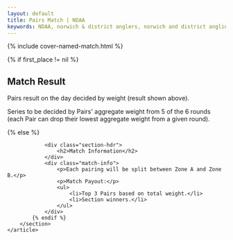```yaml
---
layout: default
title: Pairs Match | NDAA
keywords: NDAA, norwich & district anglers, norwich and district angling, norwich & district, matches, fishing match, match list, match calendar, match listing, pairs match
---
```

{% include cover-named-match.html %}

<main class="wrapper wrapper--padding wrapper--min-height">
    <article id="Information">
        <section>
            {% if first_place != nil %}
                <div class="section-hdr">
                    <h2>Match Result</h2>
                </div>
                <div class="match-info">
                    <p>Pairs result on the day decided by weight (result shown above).</p>
                    <p>Series to be decided by Pairs' aggregate weight from 5 of the 6 rounds (each Pair can drop their lowest aggregate weight from a given round).</p>
                </div>
            {% else %}

                <div class="section-hdr">
                    <h2>Match Information</h2>
                </div>
                <div class="match-info">
                    <p>Each pairing will be split between Zone A and Zone B.</p>
                    <p>Match Payout:</p>
                    <ul>
                        <li>Top 3 Pairs based on total weight.</li>
                        <li>Section winners.</li>
                    </ul>
                </div>
            {% endif %}
        </section>
    </article>
</main>